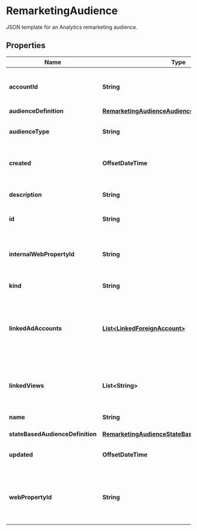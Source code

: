 

# RemarketingAudience

JSON template for an Analytics remarketing audience.

## Properties

| Name | Type | Description | Notes |
|------------ | ------------- | ------------- | -------------|
|**accountId** | **String** | Account ID to which this remarketing audience belongs. |  [optional] |
|**audienceDefinition** | [**RemarketingAudienceAudienceDefinition**](RemarketingAudienceAudienceDefinition.md) |  |  [optional] |
|**audienceType** | **String** | The type of audience, either SIMPLE or STATE_BASED. |  [optional] |
|**created** | **OffsetDateTime** | Time this remarketing audience was created. |  [optional] [readonly] |
|**description** | **String** | The description of this remarketing audience. |  [optional] [readonly] |
|**id** | **String** | Remarketing Audience ID. |  [optional] |
|**internalWebPropertyId** | **String** | Internal ID for the web property to which this remarketing audience belongs. |  [optional] [readonly] |
|**kind** | **String** | Collection type. |  [optional] |
|**linkedAdAccounts** | [**List&lt;LinkedForeignAccount&gt;**](LinkedForeignAccount.md) | The linked ad accounts associated with this remarketing audience. A remarketing audience can have only one linkedAdAccount currently. |  [optional] |
|**linkedViews** | **List&lt;String&gt;** | The views (profiles) that this remarketing audience is linked to. |  [optional] |
|**name** | **String** | The name of this remarketing audience. |  [optional] |
|**stateBasedAudienceDefinition** | [**RemarketingAudienceStateBasedAudienceDefinition**](RemarketingAudienceStateBasedAudienceDefinition.md) |  |  [optional] |
|**updated** | **OffsetDateTime** | Time this remarketing audience was last modified. |  [optional] [readonly] |
|**webPropertyId** | **String** | Web property ID of the form UA-XXXXX-YY to which this remarketing audience belongs. |  [optional] |



